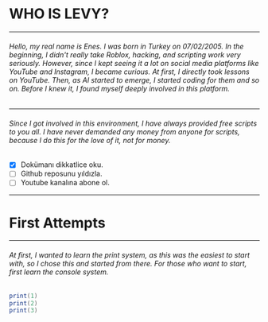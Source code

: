 # WHO IS LEVY?
---
###### Hello, my real name is Enes. I was born in Turkey on 07/02/2005. In the beginning, I didn't really take Roblox, hacking, and scripting work very seriously. However, since I kept seeing it a lot on social media platforms like YouTube and Instagram, I became curious. At first, I directly took lessons on YouTube. Then, as AI started to emerge, I started coding for them and so on. Before I knew it, I found myself deeply involved in this platform.
---
###### Since I got involved in this environment, I have always provided free scripts to you all. I have never demanded any money from anyone for scripts, because I do this for the love of it, not for money.
- [X] Dokümanı dikkatlice oku.
- [ ] Github reposunu yıldızla.
- [ ] Youtube kanalına abone ol.
---
# First Attempts
---
###### At first, I wanted to learn the print system, as this was the easiest to start with, so I chose this and started from there. For those who want to start, first learn the console system.
```lua
print(1)
print(2)
print(3)
```
